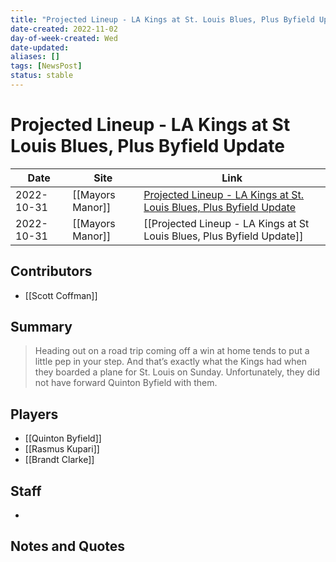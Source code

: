 ```yaml
---
title: "Projected Lineup - LA Kings at St. Louis Blues, Plus Byfield Update"
date-created: 2022-11-02
day-of-week-created: Wed
date-updated: 
aliases: []
tags: [NewsPost]
status: stable
---
```


# Projected Lineup - LA Kings at St Louis Blues, Plus Byfield Update

| Date       | Site             | Link                                                                                                                                                                    |
| ---------- | ---------------- | ----------------------------------------------------------------------------------------------------------------------------------------------------------------------- |
| 2022-10-31 | [[Mayors Manor]] | [Projected Lineup - LA Kings at St. Louis Blues, Plus Byfield Update](https://mayorsmanor.com/2022/10/projected-lineup-la-kings-at-st-louis-blues-plus-byfield-update/) |
| 2022-10-31 | [[Mayors Manor]] | [[Projected Lineup - LA Kings at St Louis Blues, Plus Byfield Update]]                                                                                                 |

## Contributors
- [[Scott Coffman]]


## Summary
> Heading out on a road trip coming off a win at home tends to put a little pep in your step. And that’s exactly what the Kings had when they boarded a plane for St. Louis on Sunday. Unfortunately, they did not have forward Quinton Byfield with them.


## Players
- [[Quinton Byfield]]
- [[Rasmus Kupari]]
- [[Brandt Clarke]]


## Staff
- 


## Notes and Quotes
> 

